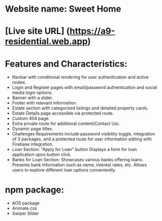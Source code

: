 # Website name: Sweet Home

# [Live site URL] (https://a9-residential.web.app)

# Features and Characteristics: 

+ Navbar with conditional rendering for user authentication and active routes.
+ Login and Register pages with email/password authentication and social media login    options.
+ Banner with a slider.
+ Footer with relevant information.
+ Estate section with categorized listings and detailed property cards.
+ Estate Details page accessible via protected route.
+ Custom 404 page.
+ Extra private route for additional content(Contact Us).
+ Dynamic page titles.
+ Challenges Requirements include password visibility toggle, integration of 3 packages, and a protected route for user information editing with Firebase integration.
+ Loan Section:
  "Apply for Loan" button 
  Displays a form for loan application upon button click.
+ Banks for Loan Section:
  Showcases various banks offering loans.
  Presents bank information such as name, interest rates, etc.
  Allows users to explore different loan options conveniently.

# npm package:
+ AOS package
+ Animate.css
+ Swiper Slider
